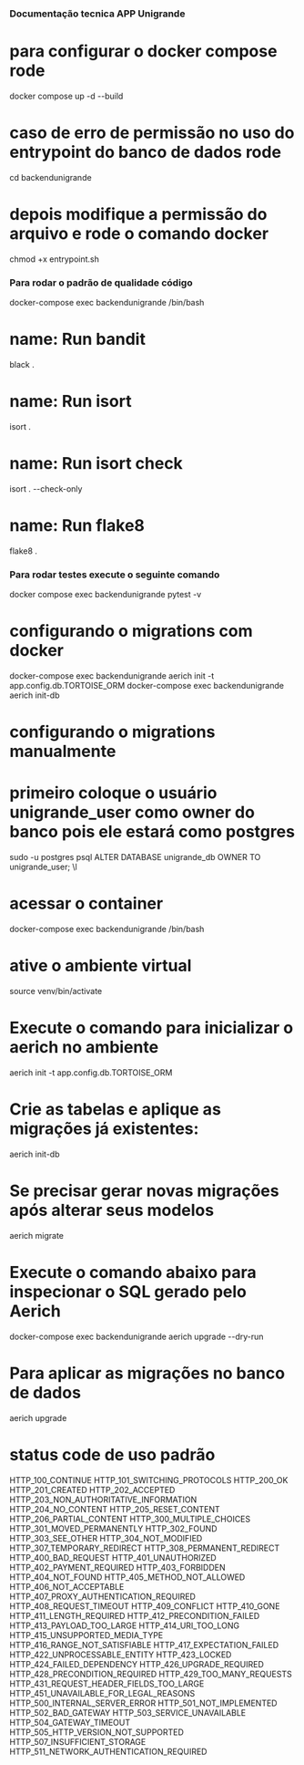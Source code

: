 ### Documentação tecnica APP Unigrande

# para configurar o docker compose rode
docker compose up -d --build

# caso de erro de permissão no uso do entrypoint do banco de dados rode
cd backendunigrande 

# depois modifique a permissão do arquivo e rode o comando docker
chmod +x entrypoint.sh

### Para rodar o padrão de qualidade código

docker-compose exec backendunigrande /bin/bash

# name: Run bandit
   black .
# name: Run isort
   isort .
# name: Run isort check
   isort . --check-only
# name: Run flake8
   flake8 .

### Para rodar testes execute o seguinte comando

docker compose exec backendunigrande pytest -v

# configurando o migrations com docker
   docker-compose exec backendunigrande aerich init -t app.config.db.TORTOISE_ORM
   docker-compose exec backendunigrande aerich init-db

# configurando o migrations manualmente

# primeiro coloque o usuário unigrande_user como owner do banco pois ele estará como postgres
   sudo -u postgres psql
   ALTER DATABASE unigrande_db OWNER TO unigrande_user;
   \l

# acessar o container 
  docker-compose exec backendunigrande /bin/bash
# ative o ambiente virtual
   source venv/bin/activate
# Execute o comando para inicializar o aerich no ambiente
   aerich init -t app.config.db.TORTOISE_ORM
# Crie as tabelas e aplique as migrações já existentes:
   aerich init-db
# Se precisar gerar novas migrações após alterar seus modelos
   aerich migrate
# Execute o comando abaixo para inspecionar o SQL gerado pelo Aerich
   docker-compose exec backendunigrande aerich upgrade --dry-run
# Para aplicar as migrações no banco de dados
   aerich upgrade


# status code de uso padrão
HTTP_100_CONTINUE
HTTP_101_SWITCHING_PROTOCOLS
HTTP_200_OK
HTTP_201_CREATED
HTTP_202_ACCEPTED
HTTP_203_NON_AUTHORITATIVE_INFORMATION
HTTP_204_NO_CONTENT
HTTP_205_RESET_CONTENT
HTTP_206_PARTIAL_CONTENT
HTTP_300_MULTIPLE_CHOICES
HTTP_301_MOVED_PERMANENTLY
HTTP_302_FOUND
HTTP_303_SEE_OTHER
HTTP_304_NOT_MODIFIED
HTTP_307_TEMPORARY_REDIRECT
HTTP_308_PERMANENT_REDIRECT
HTTP_400_BAD_REQUEST
HTTP_401_UNAUTHORIZED
HTTP_402_PAYMENT_REQUIRED
HTTP_403_FORBIDDEN
HTTP_404_NOT_FOUND
HTTP_405_METHOD_NOT_ALLOWED
HTTP_406_NOT_ACCEPTABLE
HTTP_407_PROXY_AUTHENTICATION_REQUIRED
HTTP_408_REQUEST_TIMEOUT
HTTP_409_CONFLICT
HTTP_410_GONE
HTTP_411_LENGTH_REQUIRED
HTTP_412_PRECONDITION_FAILED
HTTP_413_PAYLOAD_TOO_LARGE
HTTP_414_URI_TOO_LONG
HTTP_415_UNSUPPORTED_MEDIA_TYPE
HTTP_416_RANGE_NOT_SATISFIABLE
HTTP_417_EXPECTATION_FAILED
HTTP_422_UNPROCESSABLE_ENTITY
HTTP_423_LOCKED
HTTP_424_FAILED_DEPENDENCY
HTTP_426_UPGRADE_REQUIRED
HTTP_428_PRECONDITION_REQUIRED
HTTP_429_TOO_MANY_REQUESTS
HTTP_431_REQUEST_HEADER_FIELDS_TOO_LARGE
HTTP_451_UNAVAILABLE_FOR_LEGAL_REASONS
HTTP_500_INTERNAL_SERVER_ERROR
HTTP_501_NOT_IMPLEMENTED
HTTP_502_BAD_GATEWAY
HTTP_503_SERVICE_UNAVAILABLE
HTTP_504_GATEWAY_TIMEOUT
HTTP_505_HTTP_VERSION_NOT_SUPPORTED
HTTP_507_INSUFFICIENT_STORAGE
HTTP_511_NETWORK_AUTHENTICATION_REQUIRED
